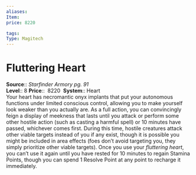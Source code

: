 ```yaml
---
aliases: 
Item:
price: 8220

tags: 
Type: Magitech
---
```


# Fluttering Heart

**Source**:: _Starfinder Armory pg. 91_  
**Level**:: 8
**Price**::  8220 
**System**:: Heart  
Your heart has necromantic onyx implants that put your autonomous functions under limited conscious control, allowing you to make yourself look weaker than you actually are. As a full action, you can convincingly feign a display of meekness that lasts until you attack or perform some other hostile action (such as casting a harmful spell) or 10 minutes have passed, whichever comes first. During this time, hostile creatures attack other viable targets instead of you if any exist, though it is possible you might be included in area effects (foes don’t avoid targeting you, they simply prioritize other viable targets). Once you use your _fluttering heart_, you can’t use it again until you have rested for 10 minutes to regain Stamina Points, though you can spend 1 Resolve Point at any point to recharge it immediately.
